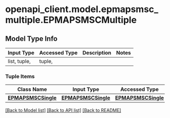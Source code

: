 # openapi_client.model.epmapsmsc_multiple.EPMAPSMSCMultiple

## Model Type Info
Input Type | Accessed Type | Description | Notes
------------ | ------------- | ------------- | -------------
list, tuple,  | tuple,  |  | 

### Tuple Items
Class Name | Input Type | Accessed Type | Description | Notes
------------- | ------------- | ------------- | ------------- | -------------
[**EPMAPSMSCSingle**](EPMAPSMSCSingle.md) | [**EPMAPSMSCSingle**](EPMAPSMSCSingle.md) | [**EPMAPSMSCSingle**](EPMAPSMSCSingle.md) |  | 

[[Back to Model list]](../../README.md#documentation-for-models) [[Back to API list]](../../README.md#documentation-for-api-endpoints) [[Back to README]](../../README.md)

